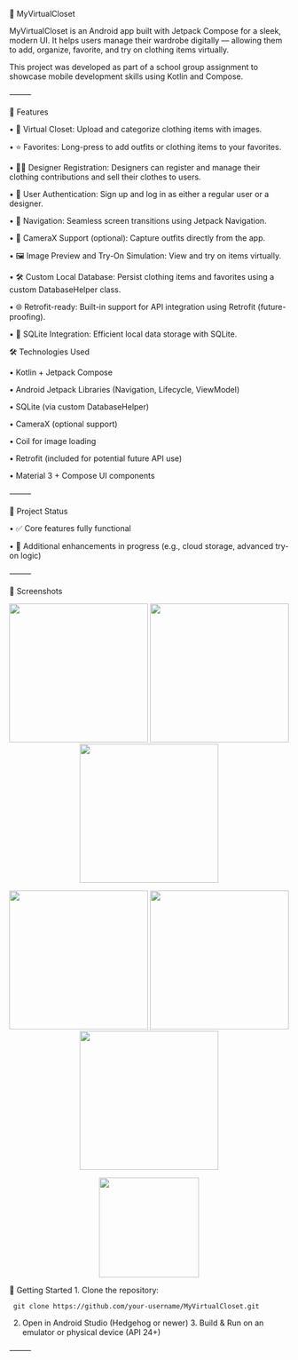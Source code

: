👗 MyVirtualCloset

MyVirtualCloset is an Android app built with Jetpack Compose for a sleek, modern UI.
It helps users manage their wardrobe digitally — allowing them to add, organize, favorite, and try on clothing items virtually.

This project was developed as part of a school group assignment to showcase mobile development skills using Kotlin and Compose.

⸻

📱 Features

•	🧥 Virtual Closet: Upload and categorize clothing items with images.
 
•	⭐ Favorites: Long-press to add outfits or clothing items to your favorites.
 
•	🧑‍🎨 Designer Registration: Designers can register and manage their clothing contributions and sell their clothes to users.

•	👤 User Authentication: Sign up and log in as either a regular user or a designer.
 
•	🧭 Navigation: Seamless screen transitions using Jetpack Navigation.
 
•	📸 CameraX Support (optional): Capture outfits directly from the app.
 
•	🖼️ Image Preview and Try-On Simulation: View and try on items virtually.
 
•	🛠️ Custom Local Database: Persist clothing items and favorites using a custom DatabaseHelper class.
 
•	🌐 Retrofit-ready: Built-in support for API integration using Retrofit (future-proofing).
 
•	💾 SQLite Integration: Efficient local data storage with SQLite.


🛠️ Technologies Used

•	Kotlin + Jetpack Compose
 
•	Android Jetpack Libraries (Navigation, Lifecycle, ViewModel)

•	SQLite (via custom DatabaseHelper)
 
•	CameraX (optional support)
 
•	Coil for image loading
 
•	Retrofit (included for potential future API use)
 
•	Material 3 + Compose UI components

⸻

🧪 Project Status

•	✅ Core features fully functional
 
•	🚧 Additional enhancements in progress (e.g., cloud storage, advanced try-on logic)

⸻

📸 Screenshots

<p align="center">
  <img width="250" src="https://github.com/user-attachments/assets/2347de83-6224-47a8-85ce-333ae413ecf2" />
  <img width="250" src="https://github.com/user-attachments/assets/44514e3b-651f-4c42-b68d-078cd9c1a5fd" />
  <img width="250" src="https://github.com/user-attachments/assets/4875bec5-7d55-42a9-bc37-038ae2bbd57b" />
</p>

<p align="center">
  <img width="250" src="https://github.com/user-attachments/assets/f4d3dcf0-605c-4669-9e0d-c4e16534571c" />
  <img width="250" src="https://github.com/user-attachments/assets/5eed5970-de24-4e72-9ab9-dba8f4e44397" />
  <img width="250" src="https://github.com/user-attachments/assets/72f48aee-a61b-4706-8115-b425e4805913" />
</p>

<p align="center">
  <img width="180" src="https://github.com/user-attachments/assets/32619198-cafe-4286-939e-8bd49e5008da" />
</p>

🚀 Getting Started
	1.	Clone the repository:

     git clone https://github.com/your-username/MyVirtualCloset.git

  2.	Open in Android Studio (Hedgehog or newer)
	3.	Build & Run on an emulator or physical device (API 24+)

⸻


